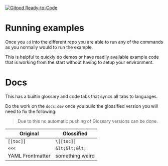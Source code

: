 [![Gitpod Ready-to-Code](https://img.shields.io/badge/Gitpod-Ready--to--Code-blue?logo=gitpod)](https://gitpod.io/#https://github.com/andrewmkrug/base-vuepress) 

# Running examples

Once you `cd` into the different repo you are able to run any of the commands as you normally would to run the example. 

This is helpful to quickly do demos or have readily available example code that is working from the start without having to setup your environment.

# Docs

This has a builtin glossary and code tabs that syncs all tabs to languages.

Do the work on the `docs:dev` once you build the glossified version you will need to fix the following:

> Due to this no automatic pushing of Glossary versions can be done.

| Original         | Glossified      |
| ---------------- | --------------- |
| `[[toc]]`        | `\[[toc]]`      |
| `<<<`            | `&lt;&lt;&lt;`  |
| YAML Frontmatter | something weird |
